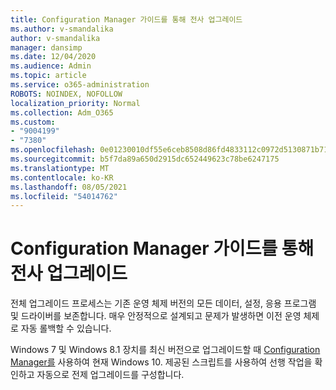 ```yaml
---
title: Configuration Manager 가이드를 통해 전사 업그레이드
ms.author: v-smandalika
author: v-smandalika
manager: dansimp
ms.date: 12/04/2020
ms.audience: Admin
ms.topic: article
ms.service: o365-administration
ROBOTS: NOINDEX, NOFOLLOW
localization_priority: Normal
ms.collection: Adm_O365
ms.custom:
- "9004199"
- "7380"
ms.openlocfilehash: 0e01230010df55e6ceb8508d86fd4833112c0972d5130871b717545d2b427170
ms.sourcegitcommit: b5f7da89a650d2915dc652449623c78be6247175
ms.translationtype: MT
ms.contentlocale: ko-KR
ms.lasthandoff: 08/05/2021
ms.locfileid: "54014762"
---
```

# <a name="in-place-upgrade-with-configuration-manager-guide"></a>Configuration Manager 가이드를 통해 전사 업그레이드

전체 업그레이드 프로세스는 기존 운영 체제 버전의 모든 데이터, 설정, 응용 프로그램 및 드라이버를 보존합니다. 매우 안정적으로 설계되고 문제가 발생하면 이전 운영 체제로 자동 롤백할 수 있습니다.

Windows 7 및 Windows 8.1 장치를 최신 버전으로 업그레이드할 때 [Configuration Manager를](https://admin.microsoft.com/adminportal/home#/win10upgrade) 사용하여 현재 Windows 10. 제공된 스크립트를 사용하여 선행 작업을 확인하고 자동으로 전제 업그레이드를 구성합니다.